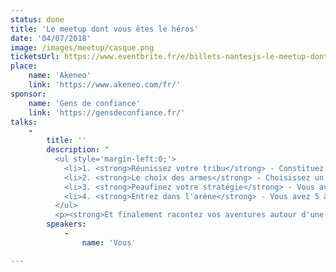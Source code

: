```yaml
---
status: done
title: 'Le meetup dont vous êtes le héros'
date: '04/07/2018'
image: /images/meetup/casque.png
ticketsUrl: https://www.eventbrite.fr/e/billets-nantesjs-le-meetup-dont-vous-etes-le-heros-47458928934
place:
    name: 'Akeneo'
    link: 'https://www.akeneo.com/fr/'
sponsor:
    name: 'Gens de confiance'
    link: 'https://gensdeconfiance.fr/'
talks:
    -
        title: ''
        description: "
          <ul style='margin-left:0;'>
            <li>1. <strong>Réunissez votre tribu</strong> - Constituez votre équipe sur place ou amenez des amis.</li>
            <li>2. <strong>Le choix des armes</strong> - Choisissez un des sujets proposés (vous pouvez aussi amener le vôtre).</li>
            <li>3. <strong>Peaufinez votre stratégie</strong> - Vous avez 1h30 pour mettre sur pied quelques slides.</li>
            <li>4. <strong>Entrez dans l'arène</strong> - Vous avez 5 à 10 minutes pour présenter votre oeuvre aux autres groupes.</li>
          </ul>
          <p><strong>Et finalement racontez vos aventures autour d'une bonne flambée et d'un godet</strong></p>"
        speakers:
            -
                name: 'Vous'

---
```

